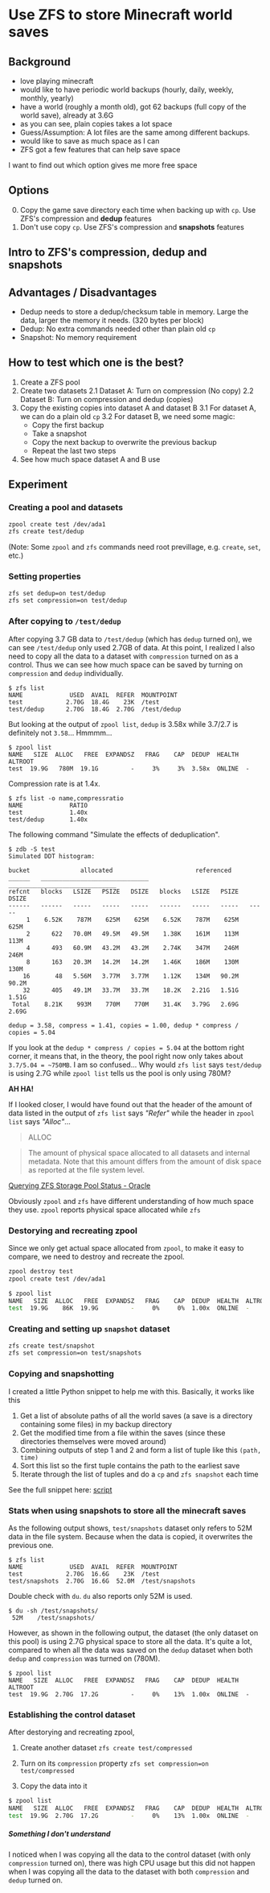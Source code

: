 # Use ZFS to store Minecraft world saves

## Background

- love playing minecraft
- would like to have periodic world backups (hourly, daily, weekly, monthly, yearly)
- have a world (roughly a month old), got 62 backups (full copy of the world save), already at 3.6G
- as you can see, plain copies takes a lot space
- Guess/Assumption: A lot files are the same among different backups.
- would like to save as much space as I can
- ZFS got a few features that can help save space

I want to find out which option gives me more free space

## Options

0. Copy the game save directory each time when backing up with `cp`. Use ZFS's compression and **dedup** features
0. Don't use copy `cp`. Use ZFS's compression and **snapshots** features

## Intro to ZFS's compression, **dedup** and **snapshots**

## Advantages / Disadvantages

- Dedup needs to store a dedup/checksum table in memory. Large the data, larger the memory it needs. (320 bytes per block)
- Dedup: No extra commands needed other than plain old `cp`
- Snapshot: No memory requirement

## How to test which one is the best?

1. Create a ZFS pool
2. Create two datasets
  2.1 Dataset A: Turn on compression (No copy)
  2.2 Dataset B: Turn on compression and dedup (copies)
3. Copy the existing copies into dataset A and dataset B
  3.1 For dataset A, we can do a plain old `cp`
  3.2 For dataset B, we need some magic:
    - Copy the first backup
    - Take a snapshot
    - Copy the next backup to overwrite the previous backup
    - Repeat the last two steps
4. See how much space dataset A and B use

## Experiment

### Creating a pool and datasets

```sh
zpool create test /dev/ada1
zfs create test/dedup
```

(Note: Some `zpool` and `zfs` commands need root previllage, e.g. `create`, `set`, etc.)

### Setting properties

```sh
zfs set dedup=on test/dedup
zfs set compression=on test/dedup
```

### After copying to `/test/dedup`

After copying 3.7 GB data to `/test/dedup` (which has `dedup` turned on), we can see `/test/dedup` only used 2.7GB of data. At this point, I realized I also need to copy all the data to a dataset with `compression` turned on as a control. Thus we can see how much space can be saved by turning on `compression` and `dedup` individually.

```
$ zfs list
NAME             USED  AVAIL  REFER  MOUNTPOINT
test            2.70G  18.4G    23K  /test
test/dedup      2.70G  18.4G  2.70G  /test/dedup
```

But looking at the output of `zpool list`, `dedup` is 3.58x while 3.7/2.7 is definitely not `3.58`... Hmmmm...

```
$ zpool list
NAME   SIZE  ALLOC   FREE  EXPANDSZ   FRAG    CAP  DEDUP  HEALTH  ALTROOT
test  19.9G   780M  19.1G         -     3%     3%  3.58x  ONLINE  -
```

Compression rate is at 1.4x.

```
$ zfs list -o name,compressratio
NAME             RATIO
test             1.40x
test/dedup       1.40x
```

The following command "Simulate the effects of deduplication".

```
$ zdb -S test
Simulated DDT histogram:

bucket              allocated                       referenced
______   ______________________________   ______________________________
refcnt   blocks   LSIZE   PSIZE   DSIZE   blocks   LSIZE   PSIZE   DSIZE
------   ------   -----   -----   -----   ------   -----   -----   -----
     1    6.52K    787M    625M    625M    6.52K    787M    625M    625M
     2      622   70.0M   49.5M   49.5M    1.38K    161M    113M    113M
     4      493   60.9M   43.2M   43.2M    2.74K    347M    246M    246M
     8      163   20.3M   14.2M   14.2M    1.46K    186M    130M    130M
    16       48   5.56M   3.77M   3.77M    1.12K    134M   90.2M   90.2M
    32      405   49.1M   33.7M   33.7M    18.2K   2.21G   1.51G   1.51G
 Total    8.21K    993M    770M    770M    31.4K   3.79G   2.69G   2.69G

dedup = 3.58, compress = 1.41, copies = 1.00, dedup * compress / copies = 5.04
```

If you look at the `dedup * compress / copies = 5.04` at the bottom right corner, it means that, in the theory, the pool right now only takes about `3.7/5.04 = ~750MB`. I am so confused... Why would `zfs list` says `test/dedup` is using 2.7G while `zpool list` tells us the pool is only using 780M?

**AH HA!**

If I looked closer, I would have found out that the header of the amount of data listed in the output of `zfs list` says *"Refer"* while the header in `zpool list` says *"Alloc"*...

> ALLOC

> The amount of physical space allocated to all datasets and internal metadata. Note that this amount differs from the amount of disk space as reported at the file system level.

[Querying ZFS Storage Pool Status - Oracle](http://docs.oracle.com/cd/E19253-01/819-5461/6n7ht6r01/index.html)

Obviously `zpool` and `zfs` have different understanding of how much space they use. `zpool` reports physical space allocated while `zfs`

### Destorying and recreating zpool

Since we only get actual space allocated from `zpool`, to make it easy to compare, we need to destroy and recreate the zpool.

```sh
zpool destroy test
zpool create test /dev/ada1
```

```sh
$ zpool list
NAME   SIZE  ALLOC   FREE  EXPANDSZ   FRAG    CAP  DEDUP  HEALTH  ALTROOT
test  19.9G    86K  19.9G         -     0%     0%  1.00x  ONLINE  -
```

### Creating and setting up `snapshot` dataset

```sh
zfs create test/snapshot
zfs set compression=on test/snapshots
```

### Copying and snapshotting

I created a little Python snippet to help me with this. Basically, it works like this

1. Get a list of absolute paths of all the world saves (a save is a directory containing some files) in my backup directory
2. Get the modified time from a file within the saves (since these directories themselves were moved around)
3. Combining outputs of step 1 and 2 and form a list of tuple like this `(path, time)`
4. Sort this list so the first tuple contains the path to the earliest save
5. Iterate through the list of tuples and do a `cp` and `zfs snapshot` each time

See the full snippet here: [script](https://github.com/NicholasTD07/demos/blob/master/vagrant/freebsd-12.0/scripts/t.py)

### Stats when using snapshots to store all the minecraft saves

As the following output shows, `test/snapshots` dataset only refers to 52M data in the file system. Because when the data is copied, it overwrites the previous one.

```
$ zfs list
NAME             USED  AVAIL  REFER  MOUNTPOINT
test            2.70G  16.6G    23K  /test
test/snapshots  2.70G  16.6G  52.0M  /test/snapshots
```

Double check with `du`. `du` also reports only 52M is used.

```
$ du -sh /test/snapshots/
 52M	/test/snapshots/
```

However, as shown in the following output, the dataset (the only dataset on this pool) is using 2.7G physical space to store all the data. It's quite a lot, compared to when all the data was saved on the `dedup` dataset when both `dedup` and `compression` was turned on (780M).

 ```
$ zpool list
NAME   SIZE  ALLOC   FREE  EXPANDSZ   FRAG    CAP  DEDUP  HEALTH  ALTROOT
test  19.9G  2.70G  17.2G         -     0%    13%  1.00x  ONLINE  -
 ```

### Establishing the control dataset

After destorying and recreating zpool,

1. Create another dataset `zfs create test/compressed`

2. Turn on its `compression` property `zfs set compression=on test/compressed`

3. Copy the data into it

```sh
$ zpool list
NAME   SIZE  ALLOC   FREE  EXPANDSZ   FRAG    CAP  DEDUP  HEALTH  ALTROOT
test  19.9G  2.70G  17.2G         -     0%    13%  1.00x  ONLINE  -
```

##### Something I don't understand

I noticed when I was copying all the data to the control dataset (with only `compression` turned on), there was high CPU usage but this did not happen when I was copying all the data to the dataset with both `compression` and `dedup` turned on.
